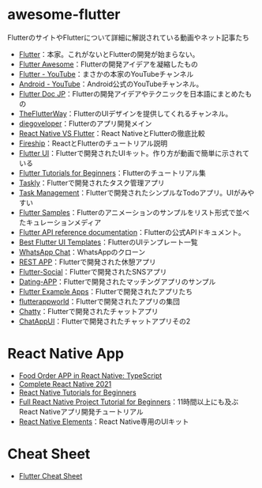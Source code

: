 # awesome-flutter

FlutterのサイトやFlutterについて詳細に解説されている動画やネット記事たち

* [Flutter](https://flutter.dev/)：本家。これがないとFlutterの開発が始まらない。
* [Flutter Awesome](https://flutterawesome.com/)：Flutterの開発アイデアを凝縮したもの
* [Flutter - YouTube](https://www.youtube.com/c/flutterdev)：まさかの本家のYouTubeチャンネル
* [Android - YouTube](https://www.youtube.com/channel/UC9M7-jzdU8CVrQo1JwmIdWA)：Android公式のYouTubeチャンネル。
* [Flutter Doc JP](https://flutter.ctrnost.com/)：Flutterの開発アイデアやテクニックを日本語にまとめたもの
* [TheFlutterWay](https://www.youtube.com/c/TheFlutterWay)：FlutterのUIデザインを提供してくれるチャンネル。
* [diegoveloper](https://www.youtube.com/c/diegoveloper/featured)：Flutterのアプリ開発メイン
* [React Native VS Flutter](https://www.youtube.com/watch?v=X8ipUgXH6jw&t=6s&pp=ugMICgJqYRABGAE%3D)：React NativeとFlutterの徹底比較
* [Fireship](https://www.youtube.com/c/Fireship)：ReactとFlutterのチュートリアル説明
* [Flutter UI](https://www.youtube.com/playlist?list=PLgGjX33Qsw-FIWxoI2IJf7zsHyxzuFfK5)：Flutterで開発されたUIキット。作り方が動画で簡単に示されている
* [Flutter Tutorials for Beginners](https://www.youtube.com/watch?v=GQJovou6zuE&list=PL3nPgdhXQtHfC53Kl7oWsoq7TSX3e64Y1)：Flutterのチュートリアル集
* [Taskly](https://github.com/JobinBiju/Taskly)：Flutterで開発されたタスク管理アプリ
* [Task Management](https://github.com/iahmadamin/task_management)：Flutterで開発されたシンプルなTodoアプリ。UIがみやすい
* [Flutter Samples](https://flutter.github.io/samples/#)：Flutterのアニメーションのサンプルをリスト形式で並べたキュレーションメディア
* [Flutter API reference documentation](https://api.flutter.dev/index.html)：Flutterの公式APIドキュメント。
* [Best Flutter UI Templates](https://github.com/mitesh77/Best-Flutter-UI-Templates)：FlutterのUIテンプレート一覧
* [WhatsApp Chat](https://github.com/VB10/WhatsApp-Chat)：WhatsAppのクローン
* [REST APP](https://github.com/theindianappguy/rest_app)：Flutterで開発された休憩アプリ
* [Flutter-Social](https://github.com/emrade/flutter-social)：Flutterで開発されたSNSアプリ
* [Dating-APP](https://github.com/ngocaiyeu/dating-app-client)：Flutterで開発されたマッチングアプリのサンプル
* [Flutter Example Apps](https://github.com/iampawan/FlutterExampleApps)：Flutterで開発されたアプリたち
* [flutterappworld](https://flutterappworld.com/)：Flutterで開発されたアプリの集団
* [Chatty](https://github.com/lazlanrafar/Chatty)：Flutterで開発されたチャットアプリ
* [ChatAppUI](https://github.com/codewithguru/ChatAppUI)：Flutterで開発されたチャットアプリその2

# React Native App

* [Food Order APP in React Native: TypeScript](https://www.youtube.com/watch?v=ClW3_QK4kt0&list=PLaLqLOj2bk9adCWmbY-h2CG6m0-WQ2W1k)
* [Complete React Native 2021](https://www.youtube.com/watch?v=ANdSdIlgsEw&t=11s&pp=ugMICgJqYRABGAE%3D)
* [React Native Tutorials for Beginners](https://www.youtube.com/watch?v=ur6I5m2nTvk&list=PL4cUxeGkcC9ixPU-QkScoRBVxtPPzVjrQ)
* [Full React Native Project Tutorial for Beginners](https://www.youtube.com/watch?v=7cBGU1zjCxU)：11時間以上にも及ぶReact Nativeアプリ開発チュートリアル
* [React Native Elements](https://github.com/react-native-elements/react-native-elements)：React Native専用のUIキット

# Cheat Sheet

* [Flutter Cheat Sheet](https://github.com/Temidtech/Flutter-Cheat-Sheet)
